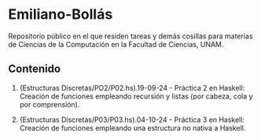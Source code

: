 # Emiliano-Bollás
Repositorio público en el que residen tareas y demás cosillas para materias de Ciencias de la Computación en la Facultad de Ciencias, UNAM.

## Contenido
1. (Estructuras Discretas/PO2/P02.hs).19-09-24 - Práctica 2 en Haskell:
Creación de funciones empleando recursión y listas (por cabeza, cola y por comprensión).

2. (Estructuras Discretas/P03/P03.hs).04-10-24 - Práctica 3 en Haskell:
Creación de funciones empleando una estructura no nativa a Haskell.